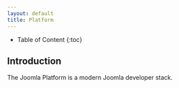 ```yaml
---
layout: default
title: Platform
---
```


* Table of Content
{:toc}

## Introduction

The Joomla Platform is a modern Joomla developer stack.
